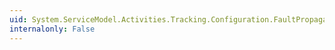 ```yaml
---
uid: System.ServiceModel.Activities.Tracking.Configuration.FaultPropagationQueryElementCollection
internalonly: False
---
```


